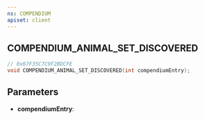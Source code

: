 ```yaml
---
ns: COMPENDIUM
apiset: client
---
```

## COMPENDIUM_ANIMAL_SET_DISCOVERED

```c
// 0x67F35C7C9F2BDCFE
void COMPENDIUM_ANIMAL_SET_DISCOVERED(int compendiumEntry);
```


## Parameters
* **compendiumEntry**:



